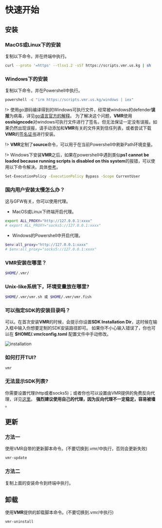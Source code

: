 # 快速开始

## 安装
### MacOS或Linux下的安装

复制以下命令，并在终端中执行。

```bash
curl --proto '=https' --tlsv1.2 -sSf https://scripts.vmr.us.kg | sh
```

### Windows下的安装

复制以下命令，并在Powershell中执行。

```powershell
powershell -c "irm https://scripts.vmr.us.kg/windows | iex"
```

!> 使用go源码编译得到的Windows可执行文件，经常被windows的defender**误报**为病毒，详见[go语言官方的解释](https://go.dev/doc/faq#virus)。 为了解决这个问题，**VMR**使用**osslsigncode**对windows可执行文件进行了签名，但无法保证一定没有误报。如果仍然出现误报，请手动添加和**VMR**有关的文件夹到信任列表，或者尝试下载**VMR**的[签名证书](https://github.com/gvcgo/version-manager/blob/main/scripts/vmr.pfx)进行安装。

!> **VMR**定制了**source**命令，可以用于在当前Powershell中刷新Path环境变量。

!> Windows下安装**VMR**之后，如果在powershell中遇到类似**ps1 cannot be loaded because running scripts is disabled on this system**的报错，可以使用以下命令解决。具体[参考](https://stackoverflow.com/questions/41117421/ps1-cannot-be-loaded-because-running-scripts-is-disabled-on-this-system)。

```bash
Set-ExecutionPolicy -ExecutionPolicy Bypass -Scope CurrentUser
```

### 国内用户安装太慢怎么办？

这与GFW有关，你可以使用代理。

- MacOS或Linux下终端开启代理。
```bash
export ALL_PROXY="http://127.0.0.1:xxxx"
# export ALL_PROXY="socks5://127.0.0.1:xxxx"
```

- Windows的Powershell中开启代理。
```powershell
$env:all_proxy="http://127.0.0.1:xxxx"
# $env:all_proxy="socks5://127.0.0.1:xxxx"
```

### VMR安装在哪里？

```bash
$HOME/.vmr/
```

### Unix-like系统下，环境变量放在哪里?

```bash
$HOME/.vmr/vmr.sh 或 $HOME/.vmr/vmr.fish
```

### 可以指定SDK的安装目录吗？

可以。在首次安装**VMR**的时候，会提示你设置**SDK Installation Dir**，这时候在输入框中输入你想要定制的SDK安装路径即可。
如果你不小心输入错误了，你也可以在 **$HOME/.vmr/config.toml** 配置文件中手动修改。

![installation](https://proxy.vmr.us.kg/proxy/https://cdn.jsdelivr.net/gh/moqsien/img_repo@main/vmr_install_dir.png)

### 如何打开TUI?

```bash
vmr
```

### 无法显示SDK列表?

你需要设置代理(http或者socks5)；或者你也可以设置由VMR提供的免费反向代理，详见[这里](https://docs.vmr.us.kg/#/zh-cn/usage?id=%e8%ae%be%e7%bd%ae%e4%bb%a3%e7%90%86)。 **强烈建议使用自己的代理，因为反向代理不一定稳定，容易被墙** 。

## 更新
### 方法一

使用VMR自带的更新脚本命令。(不要切换到.vmr/中执行，否则会更新失败)
```bash
vmr-update
```

### 方法二 

复制上面的安装命令到终端中执行。

## 卸载

使用**VMR**提供的卸载脚本命令。(不要切换到.vmr/中执行)
```bash
vmr-uninstall
```
